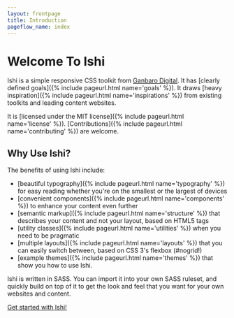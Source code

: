 ```yaml
---
layout: frontpage
title: Introduction
pageflow_name: index
---
```

# Welcome To Ishi

Ishi is a simple responsive CSS toolkit from [Ganbaro Digital](https://ganbarodigital.com). It has [clearly defined goals]({% include pageurl.html name='goals' %}). It draws [heavy inspiration]({% include pageurl.html name='inspirations' %}) from existing toolkits and leading content websites.

It is [licensed under the MIT license]({% include pageurl.html name='license' %}). [Contributions]({% include pageurl.html name='contributing' %}) are welcome.

## Why Use Ishi?

The benefits of using Ishi include:

* [beautiful typography]({% include pageurl.html name='typography' %}) for easy reading whether you're on the smallest or the largest of devices
* [convenient components]({% include pageurl.html name='components' %}) to enhance your content even further
* [semantic markup]({% include pageurl.html name='structure' %}) that describes your content and not your layout, based on HTML5 tags
* [utility classes]({% include pageurl.html name='utilities' %}) when you need to be pragmatic
* [multiple layouts]({% include pageurl.html name='layouts' %}) that you can easily switch between, based on CSS 3's flexbox (#nogrid!)
* [example themes]({% include pageurl.html name='themes' %}) that show you how to use Ishi.

Ishi is written in SASS. You can import it into your own SASS ruleset, and quickly build on top of it to get the look and feel that you want for your own websites and content.

<a class="calltoaction attention outline" href="{% include pageurl.html name='getting-started' %}">Get started with Ishi!</a>